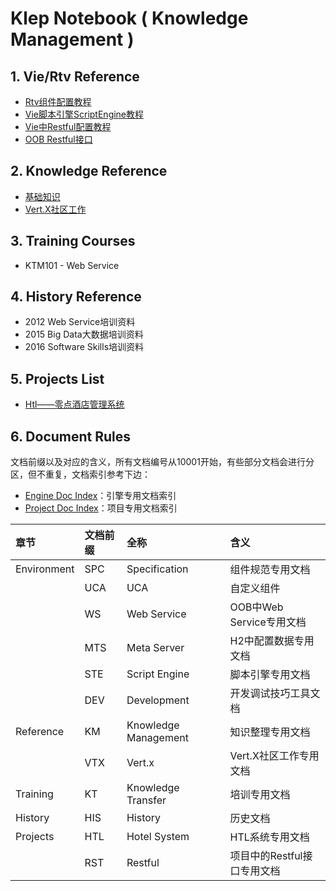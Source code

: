 # Klep Notebook \( Knowledge Management \)

## 1. Vie/Rtv Reference

* [Rtv组件配置教程](/environment/specifications/21component-spec.md)
* [Vie脚本引擎ScriptEngine教程](/environment/implementation/31script-engine.md)
* [Vie中Restful配置教程](/environment/implementation/32restful-configuration.md)
* [OOB Restful接口](/environment/specifications/22out-of-box-restful-api.md)

## 2. Knowledge Reference

* [基础知识](/reference/basic-knowledge.md)
* [Vert.X社区工作](/reference/external-courses.md)

## 3. Training Courses

* KTM101 - Web Service

## 4. History Reference

* 2012 Web Service培训资料
* 2015 Big Data大数据培训资料
* 2016 Software Skills培训资料

## 5. Projects List

* [Htl——零点酒店管理系统](/projects/hotel-system.md)

## 6. Document Rules

文档前缀以及对应的含义，所有文档编号从10001开始，有些部分文档会进行分区，但不重复，文档索引参考下边：

* [Engine Doc Index](/summary/engine-doc-index.md)：引擎专用文档索引
* [Project Doc Index](/summary/project-doc-index.md)：项目专用文档索引

| 章节 | 文档前缀 | 全称 | 含义 |
| :--- | :--- | :--- | :--- |
| Environment | SPC | Specification | 组件规范专用文档 |
|  | UCA | UCA | 自定义组件 |
|  | WS | Web Service | OOB中Web Service专用文档 |
|  | MTS | Meta Server | H2中配置数据专用文档 |
|  | STE | Script Engine | 脚本引擎专用文档 |
|  | DEV | Development | 开发调试技巧工具文档 |
| Reference | KM | Knowledge Management | 知识整理专用文档 |
|  | VTX | Vert.x | Vert.X社区工作专用文档 |
| Training | KT | Knowledge Transfer | 培训专用文档 |
| History | HIS | History | 历史文档 |
| Projects | HTL | Hotel System | HTL系统专用文档 |
|  | RST | Restful | 项目中的Restful接口专用文档 |



